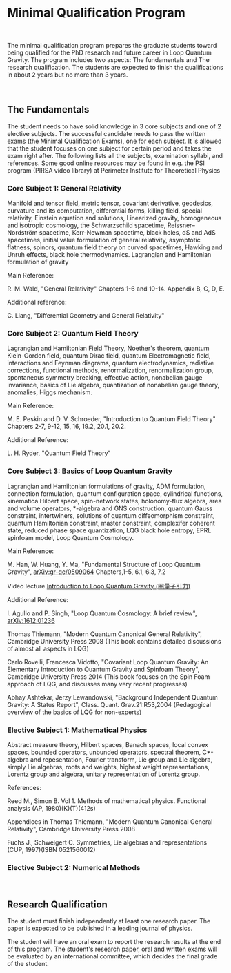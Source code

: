 # Minimal Qualification Program

&nbsp;

The minimal qualification program prepares the graduate students toward being qualified for the PhD research and future career in Loop Quantum Gravity. The program includes two aspects: The fundamentals and The research qualification. The students are expected to finish the qualifications in about 2 years but no more than 3 years.

&nbsp;

## The Fundamentals

The student needs to have solid knowledge in 3 core subjects and one of 2 elective subjects. The successful candidate needs to pass the written exams (the Minimal Qualification Exams), one for each subject. It is allowed that the student focuses on one subject for certain period and takes the exam right after. The following lists all the subjects, examination syllabi, and references. Some good online resources may be found in e.g. the PSI program (PIRSA video library) at Perimeter Institute for Theoretical Physics

### Core Subject 1: General Relativity

Manifold and tensor field, metric tensor, covariant derivative, geodesics, curvature and its computation, differential forms, killing field, special relativity, Einstein equation and solutions, Linearized gravity, homogeneous and isotropic cosmology, the Schwarzschild spacetime, Reissner–Nordström spacetime, Kerr-Newman spacetime, black holes, dS and AdS spacetimes, initial value formulation of general relativity, asymptotic flatness, spinors, quantum field theory on curved spacetimes, Hawking and Unruh effects, black hole thermodynamics. Lagrangian and Hamiltonian formulation of gravity

Main Reference: 

R. M. Wald, "General Relativity" Chapters 1-6 and 10-14. Appendix B, C, D, E.

Additional reference:

C. Liang, "Differential Geometry and General Relativity"


### Core Subject 2: Quantum Field Theory

Lagrangian and Hamiltonian Field Theory, Noether's theorem, quantum Klein-Gordon field, quantum Dirac field, quantum Electromagnetic field, interactions and Feynman diagrams, quantum electrodynamics, radiative corrections, functional methods, renormalization, renormalization group, spontaneous symmetry breaking, effective action, nonabelian gauge invariance, basics of Lie algebra, quantization of nonabelian gauge theory, anomalies, Higgs mechanism. 

Main Reference: 

M. E. Peskin and D. V. Schroeder, "Introduction to Quantum Field Theory" Chapters 2-7, 9-12, 15, 16, 19.2, 20.1, 20.2.  

Additional Reference:

L. H. Ryder, "Quantum Field Theory"

### Core Subject 3: Basics of Loop Quantum Gravity

Lagrangian and Hamiltonian formulations of gravity, ADM formulation, connection formulation, quantum configuration space, cylindrical functions, kinematica Hilbert space, spin-network states, holonomy-flux algebra, area and volume operators, *-algebra and GNS construction, quantum Gauss constraint, intertwiners, solutions of quantum diffeomorphism constraint, quantum Hamiltonian constraint, master constraint, complexifer coherent state, reduced phase space quantization, LQG black hole entropy, EPRL spinfoam model, Loop Quantum Cosmology.

Main Reference:

M. Han, W. Huang, Y. Ma, "Fundamental Structure of Loop Quantum Gravity", [arXiv:gr-qc/0509064](https://arxiv.org/abs/gr-qc/0509064) Chapters,1-5, 6.1, 6.3, 7.2 

Video lecture [Introduction to Loop Quantum Gravity (圈量子引力)](https://www.youtube.com/playlist?list=PLuCqn9LTWozzxRyqxUpQv4CM5jTgS0g3v)

Additional Reference:

I. Agullo and P. Singh, "Loop Quantum Cosmology: A brief review", [arXiv:1612.01236](https://arxiv.org/abs/1612.01236)

Thomas Thiemann, "Modern Quantum Canonical General Relativity", Cambridge University Press 2008 (This book contains detailed discussions of almost all aspects in LQG)

Carlo Rovelli, Francesca Vidotto, "Covariant Loop Quantum Gravity: An Elementary Introduction to Quantum Gravity and Spinfoam Theory", Cambridge University Press 2014 (This book focuses on the Spin Foam approach of LQG, and discusses many very recent progresses)

Abhay Ashtekar, Jerzy Lewandowski, "Background Independent Quantum Gravity: A Status Report", Class. Quant. Grav.21:R53,2004 (Pedagogical overview of the basics of LQG for non-experts)


### Elective Subject 1: Mathematical Physics

Abstract measure theory, Hilbert spaces, Banach spaces, local convex spaces, bounded operators, unbunded operators, spectral theorem, C*-algebra and repesentation, Fourier transform, Lie group and Lie algebra, simply Lie algebras, roots and weights, highest weight representations, Lorentz group and algebra, unitary representation of Lorentz group. 

References:

Reed M., Simon B. Vol 1. Methods of mathematical physics. Functional analysis (AP, 1980)(K)(T)(412s)

Appendices in Thomas Thiemann, "Modern Quantum Canonical General Relativity", Cambridge University Press 2008 

Fuchs J., Schweigert C. Symmetries, Lie algebras and representations (CUP, 1997)(ISBN 0521560012)


### Elective Subject 2: Numerical Methods




&nbsp;

## Research Qualification

The student must finish independently at least one research paper. The paper is expected to be published in a leading journal of physics. 

The student will have an oral exam to report the research results at the end of this program. The student's research paper, oral and written exams will be evaluated by an international committee, which decides the final grade of the student. 



